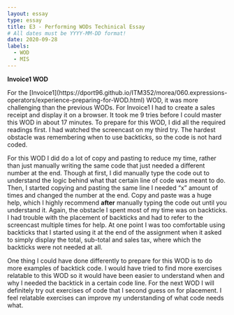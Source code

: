 ```yaml
---
layout: essay
type: essay
title: E3 - Performing WODs Techinical Essay
# All dates must be YYYY-MM-DD format!
date: 2020-09-28
labels:
  - WOD
  - MIS
---
```

<p><b>Invoice1 WOD</b></p>
For the [Invoice1](https://dport96.github.io/ITM352/morea/060.expressions-operators/experience-preparing-for-WOD.html) WOD, it was more challenging than the previous WODs. For Invoice1 I had to create a sales receipt and display it on a browser. It took me 9 tries before I could master this WOD in about 17 minutes. To prepare for this WOD, I did all the required readings first. I had watched the screencast on my third try. The hardest obstacle was remembering when to use backticks, so the code is not hard coded. 

For this WOD I did do a lot of copy and pasting to reduce my time, rather than just manually writing the same code that just needed a different number at the end. Though at first, I did manually type the code out to understand the logic behind what that certain line of code was meant to do. Then, I started copying and pasting the same line I needed “x” amount of times and changed the number at the end. Copy and paste was a huge help, which I highly recommend <b>after</b> manually typing the code out until you understand it. Again, the obstacle I spent most of my time was on backticks. I had trouble with the placement of backticks and had to refer to the screencast multiple times for help. At one point I was too comfortable using backticks that I started using it at the end of the assignment when it asked to simply display the total, sub-total and sales tax, where which the backticks were not needed at all.

One thing I could have done differently to prepare for this WOD is to do more examples of backtick code. I would have tried to find more exercises relatable to this WOD so it would have been easier to understand when and why I needed the backtick in a certain code line. For the next WOD I will definitely try out exercises of code that I second guess on for placement. I feel relatable exercises can improve my understanding of what code needs what.  
